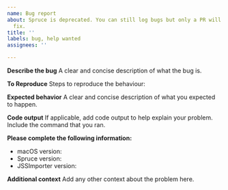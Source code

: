 ```yaml
---
name: Bug report
about: Spruce is deprecated. You can still log bugs but only a PR will result in a
  fix.
title: ''
labels: bug, help wanted
assignees: ''

---
```


**Describe the bug**
A clear and concise description of what the bug is.

**To Reproduce**
Steps to reproduce the behaviour:

**Expected behavior**
A clear and concise description of what you expected to happen.

**Code output**
If applicable, add code output to help explain your problem. Include the command that you ran.

**Please complete the following information:**
 - macOS version: 
 - Spruce version:
 - JSSImporter version:

**Additional context**
Add any other context about the problem here.
